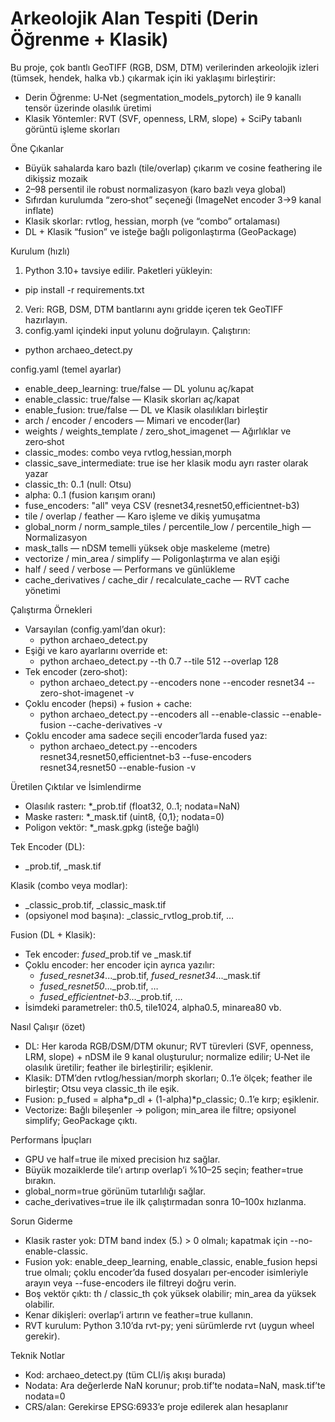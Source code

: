 Arkeolojik Alan Tespiti (Derin Öğrenme + Klasik)
===============================================

Bu proje, çok bantlı GeoTIFF (RGB, DSM, DTM) verilerinden arkeolojik izleri (tümsek, hendek, halka vb.) çıkarmak için iki yaklaşımı birleştirir:
- Derin Öğrenme: U‑Net (segmentation_models_pytorch) ile 9 kanallı tensör üzerinde olasılık üretimi
- Klasik Yöntemler: RVT (SVF, openness, LRM, slope) + SciPy tabanlı görüntü işleme skorları

Öne Çıkanlar
- Büyük sahalarda karo bazlı (tile/overlap) çıkarım ve cosine feathering ile dikişsiz mozaik
- 2–98 persentil ile robust normalizasyon (karo bazlı veya global)
- Sıfırdan kurulumda “zero‑shot” seçeneği (ImageNet encoder 3→9 kanal inflate)
- Klasik skorlar: rvtlog, hessian, morph (ve “combo” ortalaması)
- DL + Klasik “fusion” ve isteğe bağlı poligonlaştırma (GeoPackage)

Kurulum (hızlı)
1) Python 3.10+ tavsiye edilir. Paketleri yükleyin:
- pip install -r requirements.txt
2) Veri: RGB, DSM, DTM bantlarını aynı gridde içeren tek GeoTIFF hazırlayın.
3) config.yaml içindeki input yolunu doğrulayın. Çalıştırın:
- python archaeo_detect.py

config.yaml (temel ayarlar)
- enable_deep_learning: true/false — DL yolunu aç/kapat
- enable_classic: true/false — Klasik skorları aç/kapat
- enable_fusion: true/false — DL ve Klasik olasılıkları birleştir
- arch / encoder / encoders — Mimari ve encoder(lar)
- weights / weights_template / zero_shot_imagenet — Ağırlıklar ve zero‑shot
- classic_modes: combo veya rvtlog,hessian,morph
- classic_save_intermediate: true ise her klasik modu ayrı raster olarak yazar
- classic_th: 0..1 (null: Otsu)
- alpha: 0..1 (fusion karışım oranı)
- fuse_encoders: "all" veya CSV (resnet34,resnet50,efficientnet-b3)
- tile / overlap / feather — Karo işleme ve dikiş yumuşatma
- global_norm / norm_sample_tiles / percentile_low / percentile_high — Normalizasyon
- mask_talls — nDSM temelli yüksek obje maskeleme (metre)
- vectorize / min_area / simplify — Poligonlaştırma ve alan eşiği
- half / seed / verbose — Performans ve günlükleme
- cache_derivatives / cache_dir / recalculate_cache — RVT cache yönetimi

Çalıştırma Örnekleri
- Varsayılan (config.yaml’dan okur):
  - python archaeo_detect.py
- Eşiği ve karo ayarlarını override et:
  - python archaeo_detect.py --th 0.7 --tile 512 --overlap 128
- Tek encoder (zero‑shot):
  - python archaeo_detect.py --encoders none --encoder resnet34 --zero-shot-imagenet -v
- Çoklu encoder (hepsi) + fusion + cache:
  - python archaeo_detect.py --encoders all --enable-classic --enable-fusion --cache-derivatives -v
- Çoklu encoder ama sadece seçili encoder’larda fused yaz:
  - python archaeo_detect.py --encoders resnet34,resnet50,efficientnet-b3 --fuse-encoders resnet34,resnet50 --enable-fusion -v

Üretilen Çıktılar ve İsimlendirme
- Olasılık rasterı: *_prob.tif (float32, 0..1; nodata=NaN)
- Maske rasterı: *_mask.tif (uint8, {0,1}; nodata=0)
- Poligon vektör: *_mask.gpkg (isteğe bağlı)

Tek Encoder (DL):
- <prefix>_prob.tif, <prefix>_mask.tif

Klasik (combo veya modlar):
- <prefix>_classic_prob.tif, <prefix>_classic_mask.tif
- (opsiyonel mod başına): <prefix>_classic_rvtlog_prob.tif, …

Fusion (DL + Klasik):
- Tek encoder: <prefix>_fused_<encoder>_prob.tif ve _mask.tif
- Çoklu encoder: her encoder için ayrıca yazılır:
  - <prefix>_fused_resnet34_..._prob.tif, <prefix>_fused_resnet34_..._mask.tif
  - <prefix>_fused_resnet50_..._prob.tif, …
  - <prefix>_fused_efficientnet-b3_..._prob.tif, …
- İsimdeki parametreler: th0.5, tile1024, alpha0.5, minarea80 vb.

Nasıl Çalışır (özet)
- DL: Her karoda RGB/DSM/DTM okunur; RVT türevleri (SVF, openness, LRM, slope) + nDSM ile 9 kanal oluşturulur; normalize edilir; U‑Net ile olasılık üretilir; feather ile birleştirilir; eşiklenir.
- Klasik: DTM’den rvtlog/hessian/morph skorları; 0..1’e ölçek; feather ile birleştir; Otsu veya classic_th ile eşik.
- Fusion: p_fused = alpha*p_dl + (1-alpha)*p_classic; 0..1’e kırp; eşiklenir.
- Vectorize: Bağlı bileşenler -> poligon; min_area ile filtre; opsiyonel simplify; GeoPackage çıktı.

Performans İpuçları
- GPU ve half=true ile mixed precision hız sağlar.
- Büyük mozaiklerde tile’ı artırıp overlap’i %10–25 seçin; feather=true bırakın.
- global_norm=true görünüm tutarlılığı sağlar.
- cache_derivatives=true ile ilk çalıştırmadan sonra 10–100x hızlanma.

Sorun Giderme
- Klasik raster yok: DTM band index (5.) > 0 olmalı; kapatmak için --no-enable-classic.
- Fusion yok: enable_deep_learning, enable_classic, enable_fusion hepsi true olmalı; çoklu encoder’da fused dosyaları per‑encoder isimleriyle arayın veya --fuse-encoders ile filtreyi doğru verin.
- Boş vektör çıktı: th / classic_th çok yüksek olabilir; min_area da yüksek olabilir.
- Kenar dikişleri: overlap’i artırın ve feather=true kullanın.
- RVT kurulum: Python 3.10’da rvt-py; yeni sürümlerde rvt (uygun wheel gerekir).

Teknik Notlar
- Kod: archaeo_detect.py (tüm CLI/iş akışı burada)
- Nodata: Ara değerlerde NaN korunur; prob.tif’te nodata=NaN, mask.tif’te nodata=0
- CRS/alan: Gerekirse EPSG:6933’e proje edilerek alan hesaplanır

